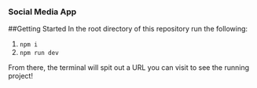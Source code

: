 ### Social Media App

##Getting Started
In the root directory of this repository run the following:

1. `npm i`
2. `npm run dev`

From there, the terminal will spit out a URL you can visit to see the running project!
